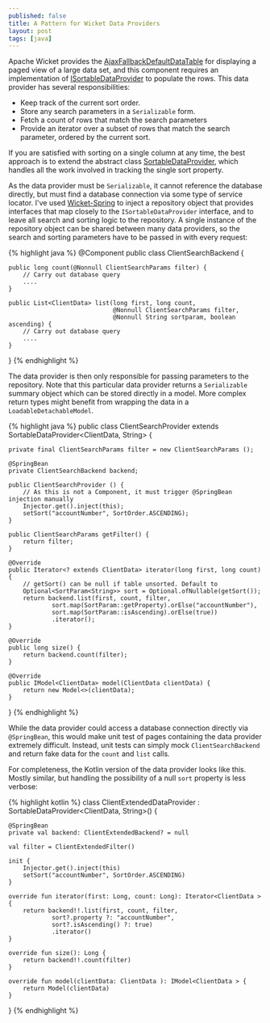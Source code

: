 ```yaml
---
published: false
title: A Pattern for Wicket Data Providers
layout: post
tags: [java]
---
```

Apache Wicket provides the [AjaxFallbackDefaultDataTable](https://ci.apache.org/projects/wicket/apidocs/8.x/org/apache/wicket/extensions/ajax/markup/html/repeater/data/table/AjaxFallbackDefaultDataTable.html) for displaying a paged view of a large data set, and this component requires an implementation of [ISortableDataProvider](https://ci.apache.org/projects/wicket/apidocs/8.x/org/apache/wicket/extensions/markup/html/repeater/data/table/ISortableDataProvider.html) to populate the rows. This data provider has several responsibilities:

* Keep track of the current sort order.
* Store any search parameters in a `Serializable` form.
* Fetch a count of rows that match the search parameters
* Provide an iterator over a subset of rows that match the search parameter, ordered by the current sort.

If you are satisfied with sorting on a single column at any time, the best approach is to extend the abstract class [SortableDataProvider](https://ci.apache.org/projects/wicket/apidocs/8.x/org/apache/wicket/extensions/markup/html/repeater/util/SortableDataProvider.html), which handles all the work involved in tracking the single sort property. 

As the data provider must be `Serializable`, it cannot reference the database directly,  but must find a database connection via some type of service locator. I've used [Wicket-Spring](https://ci.apache.org/projects/wicket/guide/8.x/single.html#_integrating_wicket_with_spring) to inject a repository object that provides interfaces that map closely to the `ISortableDataProvider` interface, and to leave all search and sorting logic to the repository. A single instance of the repository object can be shared between many data providers, so the search and sorting parameters have to be passed in with every request:

{% highlight java %}
@Component
public class ClientSearchBackend  {

    public long count(@Nonnull ClientSearchParams filter) {
        // Carry out database query
        ....
    }

    public List<ClientData> list(long first, long count, 
                                 @Nonnull ClientSearchParams filter, 
                                 @Nonnull String sortparam, boolean ascending) {
        // Carry out database query
        ....
    }
}
{% endhighlight %}

The data provider is then only responsible for passing parameters to the repository. Note that this particular data provider returns a `Serializable` summary object which can be stored directly in a model.  More complex return types might benefit from wrapping the data in a `LoadableDetachableModel`.

{% highlight java %}
public class ClientSearchProvider extends SortableDataProvider<ClientData, String> {

    private final ClientSearchParams filter = new ClientSearchParams ();

    @SpringBean
    private ClientSearchBackend backend;

    public ClientSearchProvider () {
        // As this is not a Component, it must trigger @SpringBean injection manually
        Injector.get().inject(this);
        setSort("accountNumber", SortOrder.ASCENDING);
    }

    public ClientSearchParams getFilter() {
        return filter;
    }

    @Override
    public Iterator<? extends ClientData> iterator(long first, long count) {
        // getSort() can be null if table unsorted. Default to 
        Optional<SortParam<String>> sort = Optional.ofNullable(getSort());
        return backend.list(first, count, filter,
                sort.map(SortParam::getProperty).orElse("accountNumber"),
                sort.map(SortParam::isAscending).orElse(true))
                .iterator();
    }

    @Override
    public long size() {
        return backend.count(filter);
    }

    @Override
    public IModel<ClientData> model(ClientData clientData) {
        return new Model<>(clientData);
    }
}
{% endhighlight %}

While the data provider could access a database connection directly via `@SpringBean`, this would make unit test of pages containing the data provider extremely difficult. Instead, unit tests can simply mock `ClientSearchBackend ` and return fake data for the `count` and `list` calls.

For completeness, the Kotlin version of the data provider looks like this. Mostly similar, but handling the possibility of a null `sort` property is less verbose:


{% highlight kotlin %}
class ClientExtendedDataProvider : SortableDataProvider<ClientData, String>() {

    @SpringBean
    private val backend: ClientExtendedBackend? = null

    val filter = ClientExtendedFilter()

    init {
        Injector.get().inject(this)
        setSort("accountNumber", SortOrder.ASCENDING)
    }

    override fun iterator(first: Long, count: Long): Iterator<ClientData > {
        return backend!!.list(first, count, filter,
                sort?.property ?: "accountNumber",
                sort?.isAscending() ?: true)
                .iterator()
    }

    override fun size(): Long {
        return backend!!.count(filter)
    }

    override fun model(clientData: ClientData ): IModel<ClientData > {
        return Model(clientData)
    }
}
{% endhighlight %}